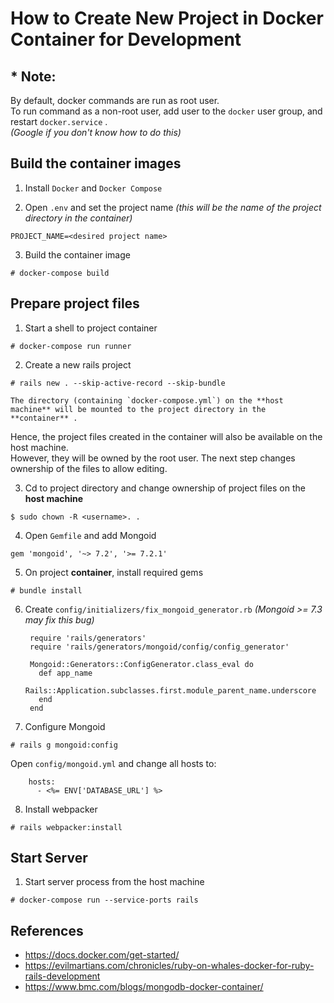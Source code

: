 # How to Create New Project in Docker Container for Development

## * Note:
By default, docker commands are run as root user.  
To run command as a non-root user, add user to the `docker` user group, and restart `docker.service` .  
*(Google if you don't know how to do this)*

## Build the container images

1. Install `Docker` and `Docker Compose`

2. Open `.env` and set the project name *(this will be the name of the project directory in the container)*
```
PROJECT_NAME=<desired project name>
```

3. Build the container image
```
# docker-compose build
```

## Prepare project files

1. Start a shell to project container
```
# docker-compose run runner
```

2. Create a new rails project
```
# rails new . --skip-active-record --skip-bundle
```

    The directory (containing `docker-compose.yml`) on the **host machine** will be mounted to the project directory in the **container** .  
Hence, the project files created in the container will also be available on the host machine.  
However, they will be owned by the root user. The next step changes ownership of the files to allow editing.

3. Cd to project directory and change ownership of project files on the **host machine**
```
$ sudo chown -R <username>. .
```

4. Open `Gemfile` and add Mongoid
```
gem 'mongoid', '~> 7.2', '>= 7.2.1'
```

5. On project **container**, install required gems
```
# bundle install
```

6. Create `config/initializers/fix_mongoid_generator.rb` *(Mongoid >= 7.3 may fix this bug)*

        require 'rails/generators'
        require 'rails/generators/mongoid/config/config_generator'  
  
        Mongoid::Generators::ConfigGenerator.class_eval do
          def app_name
            Rails::Application.subclasses.first.module_parent_name.underscore
          end
        end

7. Configure Mongoid
```
# rails g mongoid:config  
```
Open `config/mongoid.yml` and change all hosts to:

        hosts:
          - <%= ENV['DATABASE_URL'] %>

8. Install webpacker
```
# rails webpacker:install
```


## Start Server
1. Start server process from the host machine
```
# docker-compose run --service-ports rails
```  

## References
- https://docs.docker.com/get-started/
- https://evilmartians.com/chronicles/ruby-on-whales-docker-for-ruby-rails-development
- https://www.bmc.com/blogs/mongodb-docker-container/

